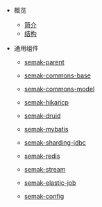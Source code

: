 * 概览

  * [简介](简介.md)
  * [结构](结构.md)
* 通用组件
  
  * [semak-parent](通用组件/semak-parent.md)
  
  * [semak-commons-base](通用组件/semak-commons-base.md)
  * [semak-commons-model](通用组件/semak-commons-model.md)
  * [semak-hikaricp](通用组件/semak-hikaricp.md)
  * [semak-druid](通用组件/semak-druid.md)
  * [semak-mybatis](通用组件/semak-mybatis.md)
  * [semak-sharding-jdbc](通用组件/semak-sharding-jdbc.md)
  * [semak-redis](通用组件/semak-redis.md)
  * [semak-stream](通用组件/semak-stream.md)
  * [semak-elastic-job](通用组件/semak-elasticjob.md)
  * [semak-config](通用组件/semak-config.md)

